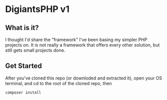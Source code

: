 # DigiantsPHP v1
## What is it?
I thought I'd share the "framework" I've been basing my simpler PHP projects on. 
It is not really a framework that offers every other solution, but still gets small projects done.

## Get Started
After you've cloned this repo (or downloded and extracted it), open your OS terminal, and cd to the root of the cloned repo, then
```bash
composer install
```
